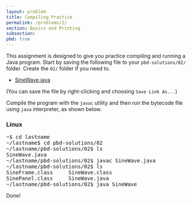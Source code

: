 ```yaml
---
layout: problem
title: Compiling Practice
permalink: /problems/2/
section: Basics and Printing
subsection:
pbd: true
---
```

This assignment is designed to give you practice compiling and
running a Java program.  Start by saving the following file to your
`pbd-solutions/02/` folder. Create the `02/` folder if you need to.

- <A HREF="{{ site.baseurl }}/problem-files/02/SineWave.java">SineWave.java</A>


(You can save the file by right-clicking and choosing 
`Save Link As...`)

Compile the program with the `javac` utility and then
run the bytecode file using `java` interpreter, as shown below.

### Linux
<pre>
~$ cd lastname
~/lastname$ cd pbd-solutions/02
~/lastname/pbd-solutions/02$ ls
SineWave.java
~/lastname/pbd-solutions/02$ javac SineWave.java
~/lastname/pbd-solutions/02$ ls
SineFrame.class     SineWave.class
SinePanel.class     SineWave.java
~/lastname/pbd-solutions/02$ java SineWave
</pre>

Done!

